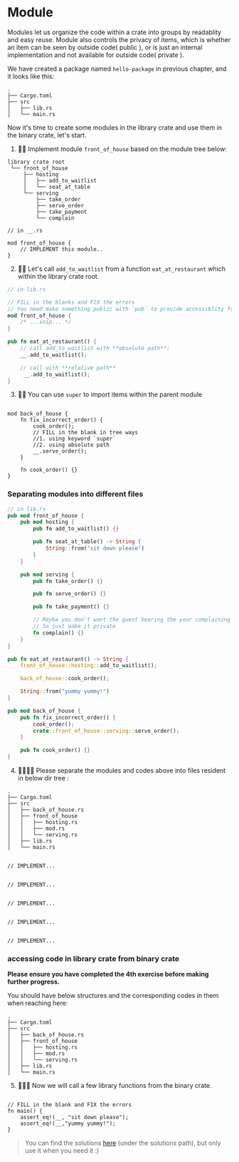 # Module

Modules let us organize the code within a crate into groups by readablity and easy reuse. Module also controls the privacy of items, which is whether an item can be seen by outside code( public ), or is just an internal implementation and not available for outside code( private ).

We have created a package named `hello-package` in previous chapter, and it looks like this:

```shell
.
├── Cargo.toml
├── src
│   ├── lib.rs
│   └── main.rs
```

Now it's time to create some modules in the library crate and use them in the binary crate, let's start.

1. 🌟🌟 Implement module `front_of_house` based on the module tree below:

```shell
library crate root
 └── front_of_house
     ├── hosting
     │   ├── add_to_waitlist
     │   └── seat_at_table
     └── serving
         ├── take_order
         ├── serve_order
         ├── take_payment
         └── complain
```

```rust,editable// FILL in the blank
// in __.rs

mod front_of_house {
    // IMPLEMENT this module..
}
```

2. 🌟🌟 Let's call `add_to_waitlist` from a function `eat_at_restaurant` which within the library crate root.

```rust
// in lib.rs

// FILL in the blanks and FIX the errors
// You need make something public with `pub` to provide accessiblity for outside code `fn eat_at_restaurant()`
mod front_of_house {
    /* ...snip... */
}

pub fn eat_at_restaurant() {
    // call add_to_waitlist with **absolute path**:
    __.add_to_waitlist();

    // call with **relative path**
     __.add_to_waitlist();
}
```

3. 🌟🌟 You can use `super` to import items within the parent module

```rust,editable// in lib.rs

mod back_of_house {
    fn fix_incorrect_order() {
        cook_order();
        // FILL in the blank in tree ways
        //1. using keyword `super`
        //2. using absolute path
        __.serve_order();
    }

    fn cook_order() {}
}
```

### Separating modules into different files

```rust
// in lib.rs
pub mod front_of_house {
    pub mod hosting {
        pub fn add_to_waitlist() {}

        pub fn seat_at_table() -> String {
            String::from("sit down please")
        }
    }

    pub mod serving {
        pub fn take_order() {}

        pub fn serve_order() {}

        pub fn take_payment() {}

        // Maybe you don't want the guest hearing the your complaining about them
        // So just make it private
        fn complain() {}
    }
}

pub fn eat_at_restaurant() -> String {
    front_of_house::hosting::add_to_waitlist();

    back_of_house::cook_order();

    String::from("yummy yummy!")
}

pub mod back_of_house {
    pub fn fix_incorrect_order() {
        cook_order();
        crate::front_of_house::serving::serve_order();
    }

    pub fn cook_order() {}
}
```

4. 🌟🌟🌟🌟 Please separate the modules and codes above into files resident in below dir tree :

```shell
.
├── Cargo.toml
├── src
│   ├── back_of_house.rs
│   ├── front_of_house
│   │   ├── hosting.rs
│   │   ├── mod.rs
│   │   └── serving.rs
│   ├── lib.rs
│   └── main.rs
```

```rust,editable// in src/lib.rs

// IMPLEMENT...
```

```rust,editable// in src/back_of_house.rs

// IMPLEMENT...
```

```rust,editable// in src/front_of_house/mod.rs

// IMPLEMENT...
```

```rust,editable// in src/front_of_house/hosting.rs

// IMPLEMENT...
```

```rust,editable// in src/front_of_house/serving.rs

// IMPLEMENT...
```

### accessing code in library crate from binary crate

**Please ensure you have completed the 4th exercise before making further progress.**

You should have below structures and the corresponding codes in them when reaching here:

```shell
.
├── Cargo.toml
├── src
│   ├── back_of_house.rs
│   ├── front_of_house
│   │   ├── hosting.rs
│   │   ├── mod.rs
│   │   └── serving.rs
│   ├── lib.rs
│   └── main.rs
```

5. 🌟🌟🌟 Now we will call a few library functions from the binary crate.

```rust,editable// in src/main.rs

// FILL in the blank and FIX the errors
fn main() {
    assert_eq!(__, "sit down please");
    assert_eq!(__,"yummy yummy!");
}
```

> You can find the solutions [here](https://github.com/sunface/rust-by-practice) (under the solutions path), but only use it when you need it :)
